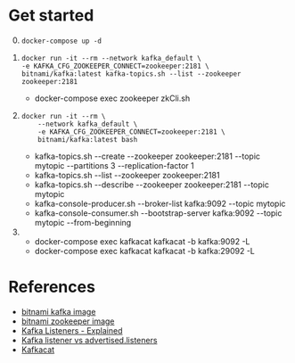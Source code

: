 

# Get started
0. `docker-compose up -d`
1. 
    ```
    docker run -it --rm --network kafka_default \
    -e KAFKA_CFG_ZOOKEEPER_CONNECT=zookeeper:2181 \
    bitnami/kafka:latest kafka-topics.sh --list --zookeeper zookeeper:2181
    ```
    * docker-compose exec zookeeper zkCli.sh
2. 
    ```
    docker run -it --rm \
        --network kafka_default \
        -e KAFKA_CFG_ZOOKEEPER_CONNECT=zookeeper:2181 \
        bitnami/kafka:latest bash
    ```
    * kafka-topics.sh --create --zookeeper zookeeper:2181 --topic mytopic --partitions 3 --replication-factor 1
    * kafka-topics.sh --list  --zookeeper zookeeper:2181
    * kafka-topics.sh --describe --zookeeper zookeeper:2181 --topic mytopic
    * kafka-console-producer.sh --broker-list kafka:9092 --topic mytopic
    * kafka-console-consumer.sh --bootstrap-server kafka:9092 --topic mytopic --from-beginning
3. 
    * docker-compose exec kafkacat kafkacat -b kafka:9092 -L
    * docker-compose exec kafkacat kafkacat -b kafka:29092 -L

# References
* [bitnami kafka image](https://hub.docker.com/r/bitnami/kafka)
* [bitnami zookeeper image](https://hub.docker.com/r/bitnami/zookeeper)
* [Kafka Listeners - Explained](https://rmoff.net/2018/08/02/kafka-listeners-explained/)
* [Kafka listener vs advertised.listeners](https://stackoverflow.com/questions/42998859/kafka-server-configuration-listeners-vs-advertised-listeners#answer-43000344)
* [Kafkacat ](https://hub.docker.com/r/solsson/kafkacat)
